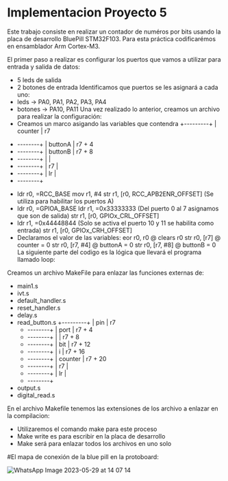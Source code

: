 # Implementacion Proyecto 5
Este trabajo consiste en realizar un contador de numéros por bits usando la placa de desarrollo BluePill STM32F103.
Para esta práctica codificarémos en ensamblador Arm Cortex-M3.

El primer paso a realizar es configurar los puertos que vamos a utilizar para entrada y salida de datos:
  - 5 leds de salida
  - 2 botones de entrada
Identificamos que puertos se les asignará a cada uno:
  - leds -> PA0, PA1, PA2, PA3, PA4
  - botones -> PA10, PA11
 Una vez realizado lo anterior, creamos un archivo para realizar la configuración:
  - Creamos un marco asigando las variables que contendra
   +---------+
   | counter | r7
   + --------+
   | buttonA | r7 + 4
   + --------+
   | buttonB | r7 + 8
   + --------+
   |         |
   + --------+
   | r7      |
   + --------+
   | lr      |
   + --------+
  -  ldr     r0, =RCC_BASE
        mov     r1, #4
        str     r1, [r0, RCC_APB2ENR_OFFSET] (Se utiliza para habilitar los puertos A)
  - ldr     r0, =GPIOA_BASE 
        ldr     r1, =0x33333333 (Del puerto 0 al 7 asignamos que son de salida)
    str     r1, [r0, GPIOx_CRL_OFFSET]
   - ldr     r1, =0x44448844 (Solo se activa el puerto 10 y 11 se habilita como entrada)
     str     r1, [r0, GPIOx_CRH_OFFSET]
 - Declaramos el valor de las variables:
        eor     r0, r0       @ clears r0
        str     r0, [r7]     @ counter = 0
        str     r0, [r7, #4] @ buttonA = 0
        str     r0, [r7, #8] @ buttonB = 0
La siguiente parte del codigo es la lógica que llevará el programa llamado loop:

Creamos un archivo MakeFile para enlazar las funciones externas de:
- main1.s 
- ivt.s 
- default_handler.s 
- reset_handler.s 
- delay.s 
- read_button.s 
   +---------+
   | pin     | r7
   + --------+
   | port    | r7 + 4
   + --------+
   |         | r7 + 8
   + --------+
   | bit     | r7 + 12
   + --------+
   | i       | r7 + 16
   + --------+
   | counter | r7 + 20
   + --------+
   | r7      |
   + --------+
   | lr      |
   + --------+ 
- output.s 
- digital_read.s

En el archivo Makefile tenemos las extensiones de los archivo a enlazar en la compilacion:
- Utilizaremos el comando make para este proceso
- Make write es para escribir en la placa de desarrollo
- Make será para enlazar todos los archivos en uno solo


#El mapa de conexión de la blue pill en la protoboard:

![WhatsApp Image 2023-05-29 at 14 07 14](https://github.com/Maiki2002/Leds/assets/105370860/dd3a6409-7fcd-4e79-a52d-38e61aa29954)


     
